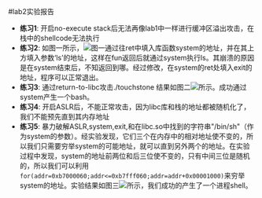 #lab2实验报告

* **练习1**: 开启no-execute stack后无法再像lab1中一样进行缓冲区溢出攻击，在栈中的shellcode无法执行
* **练习2**: 如图一所示，![图一](http://img-storage.qiniudn.com/15-11-4/81520266.jpg)通过往ret中填入库函数system的地址，并在其上方填入参数‘ls’的地址，这样在fun返回后就通过system执行ls。其崩溃的原因是在system结束后，不知返回到哪。经过修改，在system的ret处填入exit的地址，程序可以正常退出。
* **练习3**: 通过return-to-libc攻击./touchstone 结果如图二![](http://img-storage.qiniudn.com/15-11-4/92775404.jpg)所示。成功通过system产生一个bash。
* **练习4**: 开启ASLR后，不能正常攻击，因为libc库和栈的地址都被随机化了，我们不能预先直到其内存地址
* **练习5**: 暴力破解ASLR,system,exit,和在libc.so中找到的字符串"/bin/sh"（作为system的参数）。经实验发现，它们三个在内存中的相对地址使不变的，所以我们只需要穷举system的可能地址，就可以直到另外两个的地址。在实验过程中发现，system的地址前两位和后三位使不变的，只有中间三位是随机的，所以我们可以利用`for(addr=0xb7000060;addr<=0xb7fff060;addr=addr+0x00001000)`来穷举system的地址。实验结果如图三![](http://img-storage.qiniudn.com/15-11-4/64600592.jpg)所示，我们成功的产生了一个进程shell。 